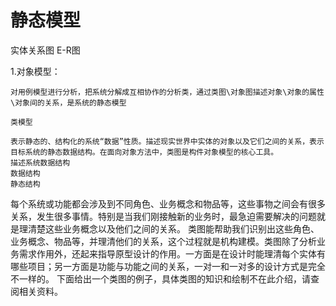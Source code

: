 # 静态模型

实体关系图 E-R图



1.对象模型：

    对用例模型进行分析，把系统分解成互相协作的分析类，通过类图\对象图描述对象\对象的属性\对象间的关系，是系统的静态模型

    类模型

    表示静态的、结构化的系统“数据”性质。描述现实世界中实体的对象以及它们之间的关系，表示目标系统的静态数据结构。在面向对象方法中，类图是构件对象模型的核心工具。
    描述系统数据结构
    数据结构
    静态结构


  每个系统或功能都会涉及到不同角色、业务概念和物品等，这些事物之间会有很多关系，发生很多事情。特别是当我们刚接触新的业务时，最急迫需要解决的问题就是理清楚这些业务概念以及他们之间的关系。
       类图能帮助我们识别出这些角色、业务概念、物品等，并理清他们的关系，这个过程就是机构建模。类图除了分析业务需求作用外，还起来指导原型设计的作用。一方面是在设计时能理清每个实体有哪些项目；另一方面是功能与功能之间的关系，一对一和一对多的设计方式是完全不一样的。
       下面给出一个类图的例子，具体类图的知识和绘制不在此介绍，请查阅相关资料。